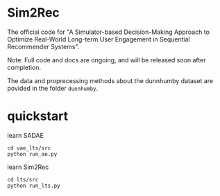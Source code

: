 # Sim2Rec
The official code for "A Simulator-based Decision-Making Approach to Optimize Real-World Long-term User Engagement in Sequential Recommender Systems". 

Note: Full code and docs are ongoing, and will be released soon after completion.

The data and proprecessing methods about the dunnhumby dataset are povided in the folder ```dunnhumby```.
# quickstart

learn SADAE
```gitignore
cd vae_lts/src
python run_ae.py
```

learn Sim2Rec

```gitignore
cd lts/src
python run_lts.py
```


